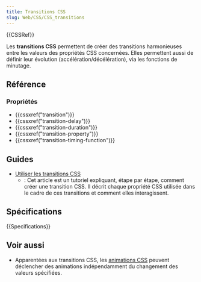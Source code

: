 ```yaml
---
title: Transitions CSS
slug: Web/CSS/CSS_transitions
---
```


{{CSSRef}}

Les **transitions CSS** permettent de créer des transitions harmonieuses entre les valeurs des propriétés CSS concernées. Elles permettent aussi de définir leur évolution (accélération/décélération), via les fonctions de minutage.

## Référence

### Propriétés

- {{cssxref("transition")}}
- {{cssxref("transition-delay")}}
- {{cssxref("transition-duration")}}
- {{cssxref("transition-property")}}
- {{cssxref("transition-timing-function")}}

## Guides

- [Utiliser les transitions CSS](/fr/docs/Web/CSS/CSS_Transitions/Utiliser_transitions_CSS)
  - : Cet article est un tutoriel expliquant, étape par étape, comment créer une transition CSS. Il décrit chaque propriété CSS utilisée dans le cadre de ces transitions et comment elles interagissent.

## Spécifications

{{Specifications}}

## Voir aussi

- Apparentées aux transitions CSS, les [animations CSS](/fr/docs/Web/CSS/Animations_CSS) peuvent déclencher des animations indépendamment du changement des valeurs spécifiées.
